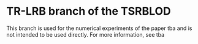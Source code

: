 # TR-LRB branch of the TSRBLOD

This branch is used for the numerical experiments of the paper tba and is not intended to be used directly. For more information, see tba
